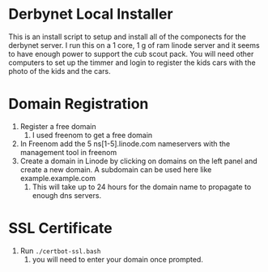 # Derbynet Local Installer

This is an install script to setup and install all of the componects for the derbynet server. I run this on a 1 core, 1 g of ram linode server and it seems to have enough power to support the cub scout pack. You will need other computers to set up the timmer and login to register the kids cars with the photo of the kids and the cars.


# Domain Registration
1. Register a free domain
   1. I used freenom to get a free domain
2. In Freenom add the 5 ns[1-5].linode.com nameservers with the management tool in freenom
3. Create a domain in Linode by clicking on domains on the left panel and create a new domain. A subdomain can be used here like example.example.com
   1. This will take up to 24 hours for the domain name to propagate to enough dns servers.

# SSL Certificate
1. Run `./certbot-ssl.bash`
   1. you will need to enter your domain once prompted. 